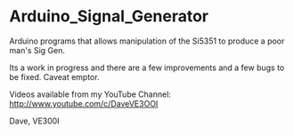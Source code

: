 # Arduino_Signal_Generator
Arduino programs that allows manipulation of the Si5351 to produce a poor man's Sig Gen. 

Its a work in progress and there are a few improvements and a few bugs to be fixed. Caveat emptor.

Videos available from my YouTube Channel: 
http://www.youtube.com/c/DaveVE3OOI 


Dave, VE300I
